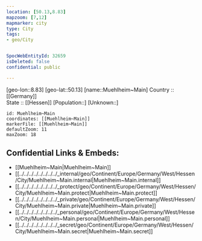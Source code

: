 ```yaml
---
location: [50.13,8.83] 
mapzoom: [7,12] 
mapmarker: city 
type: City
tags:
- geo/City


SpocWebEntityId: 32659
isDeleted: false
confidential: public

---
```

[geo-lon::8.83] 
[geo-lat::50.13] 
[name::Muehlheim~Main] 
Country :: [[Germany]]  
State :: [[Hessen]] 
[Population::] 
[Unknown::] 


```leaflet
id: Muehlheim~Main
coordinates: [[Muehlheim~Main]] 
markerFile: [[Muehlheim~Main]] 
defaultZoom: 11 
maxZoom: 18
```


## Confidential Links & Embeds: 
- [[Muehlheim~Main|Muehlheim~Main]]  
- [[../../../../../../../../_internal/geo/Continent/Europe/Germany/West/Hessen/City/Muehlheim~Main.internal|Muehlheim~Main.internal]] 
- [[../../../../../../../../_protect/geo/Continent/Europe/Germany/West/Hessen/City/Muehlheim~Main.protect|Muehlheim~Main.protect]] 
- [[../../../../../../../../_private/geo/Continent/Europe/Germany/West/Hessen/City/Muehlheim~Main.private|Muehlheim~Main.private]] 
- [[../../../../../../../../_personal/geo/Continent/Europe/Germany/West/Hessen/City/Muehlheim~Main.personal|Muehlheim~Main.personal]] 
- [[../../../../../../../../_secret/geo/Continent/Europe/Germany/West/Hessen/City/Muehlheim~Main.secret|Muehlheim~Main.secret]] 

